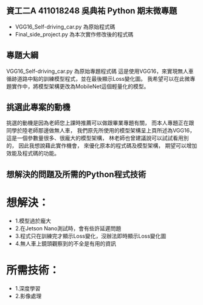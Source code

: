 ## 資工二A 411018248 吳典祐 Python 期末微專題
- VGG16_Self-driving_car.py 為原始程式碼
- Final_side_project.py 為本次實作修改後的程式碼

## 專題大綱
VGG16_Self-driving_car.py 為原始專題程式碼
這是使用VGG16，來實現無人車循跡道路中點的訓練模型程式，並在最後顯示Loss變化圖。
我希望可以在此微專題實作中，將模型架構更改為MobileNet這個輕量化的模型。

## 挑選此專案的動機
挑選的動機是因為老師您上課時推薦可以做跟畢業專題有關，
而本人專題正在跟同學於陸老師那邊做無人車，
我們原先所使用的模型架構呈上頁所述為VGG16，
這是一個參數量很多、很龐大的模型架構，
林老師也曾建議說可以試試看用別的，
因此我想說藉此實作機會，
來優化原本的程式碼及模型架構，
期望可以增加效能及程式碼的功能。

## 想解決的問題及所需的Python程式技術
# 想解決：
  - 1.模型過於龐大
  - 2.在Jetson Nano測試時，會有些許延遲問題
  - 3.程式只在訓練完才顯示Loss變化，沒辦法即時顯示Loss變化圖
  - 4.無人車上鏡頭觀察到的不全是有用的資訊
# 所需技術：
  - 1.深度學習
  - 2.影像處理
